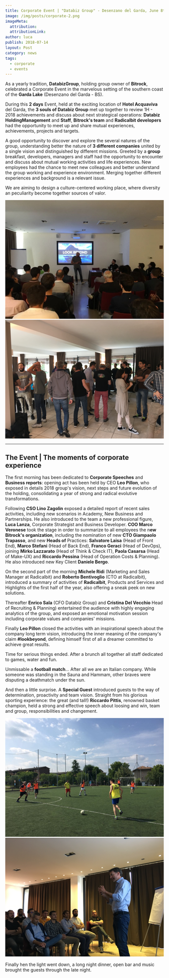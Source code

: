 ```yaml
---
title: Corporate Event | "Databiz Group" - Desenzano del Garda, June 8th, 2018
image: /img/posts/corporate-2.png
imageMeta:
  attribution:
  attributionLink:
author: luca
publish: 2018-07-14
layout: Post
category: news
tags:
  - corporate
  - events
---
```


As a yearly tradition, **DatabizGroup**, holding group owner of **Bitrock**, celebrated a Corporate Event in the marvelous setting of the southern coast of the **Garda Lake** (Desenzano del Garda - BS). <!-- more -->

During this **2 days** Event, held at the exciting location of **Hotel Acquaviva** del Garda, the **3 souls of Databiz Group** met up together to review 1H - 2018 achievements and discuss about next strategical operations: **Databiz HoldingManagement** and **Staff**, **Bitrock's team** and **Radicalbit developers** had the opportunity to meet up and share mutual experiences, achievements, projects and targets.

A good opportunity to discover and explore the several natures of the group, understanding better the nature of **3 different companies** united by a single vision and distinguished by different missions. Greeted by a **group** breakfast, developers, managers and staff had the opportunity to encounter and discuss about mutual working activities and life experiences. New employees had the chance to meet new colleagues and better understand the group working and experience environment. Merging together different experiences and background is a relevant issue.

We are aiming to design a culture-centered working place, where diversity an peculiarity become together sources of valor.

![./event-1.jpg](./event-1.jpg)
![./event-2.jpg](./event-2.jpg)

---

## The Event | The moments of corporate experience

The first morning has been dedicated to **Corporate Speeches** and **Business reports**: opening act has been held by CEO **Leo Pillon**, who exposed in details 2018 group's vision, next steps and future evolution of the holding, consolidating a year of strong and radical evolutive transformations.

Following **CSO Lino Zagolin** exposed a detailed report of recent sales activities, including new scenarios in Academy, New Business and Partnerships. He also introduced to the team a new professional figure, **Luca Lanza**, Corporate Strategist and Business Developer. **COO Marco Veronese** took the stage in order to summarize to all employees the n**ew Bitrock's organization**, including the nomination of new **CTO Giampaolo Trapasso**, and new **Heads of** Practices: **Salvatore Laisa** (Head of Front End), **Marco Stefani** (Head of Back End), **Franco Geraci** (Head of DevOps), joining **Mirko Lazzarato** (Head of Think & Check IT), **Paola Casarsa** (Head of Make-UX) and **Riccardo Pessina** (Head of Operation Costs & Planning). He also introduced new Key Client **Daniele Bergo**.

On the second part of the morning **Michele Ridi** (Marketing and Sales Manager at Radicalbit) and **Roberto Bentivoglio** (CTO at Radicalbit), introduced a summary of activities of **Radicalbit**, Products and Services and Highlights of the first half of the year, also offering a sneak peek on new solutions.

Thereafter **Enrico Sala** (CFO Databiz Group) and **Cristina Del Vecchio** Head of Recruiting & Planning) entertained the audience with highly engaging analytics of the group, and exposed an emotional motivation session including corporate values and companies' missions.

Finally **Leo Pillon** closed the activities with an inspirational speech about the company long term vision, introducing the inner meaning of the company's claim **#lookbeyond**, defining himself first of all a dreamer committed to achieve great results.

Time for serious things ended. After a brunch all together all staff dedicated to games, water and fun.

Unmissable a **football match**... After all we are an Italian company. While someone was standing in the Sauna and Hammam, other braves were disputing a deathmatch under the sun.

And then a little surprise. A **Special Guest** introduced guests to the way of determination, proactivity and team vision. Straight from his glorious sporting experience: the great (and tall!) **Riccardo Pittis**, renowned basket champion, held a strong and effective speech about loosing and win, team and group, responsibilities and changement.

![./event-3.jpg](./event-3.jpg)
![./event-4.jpg](./event-4.jpg)

Finally hen the light went down, a long night dinner, open bar and music brought the guests through the late night.